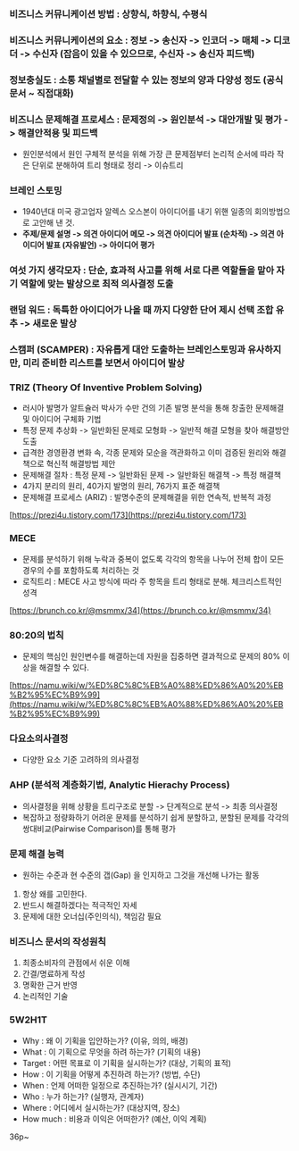 ### 비즈니스 커뮤니케이션 방법 : 상향식, 하향식, 수평식

### 비즈니스 커뮤니케이션의 요소 : 정보 -> 송신자 -> 인코더 -> 매체 -> 디코더 -> 수신자 (잡음이 있을 수 있으므로, 수신자 -> 송신자 피드백)

### 정보충실도 : 소통 채널별로 전달할 수 있는 정보의 양과 다양성 정도 (공식문서 ~ 직접대화)

### 비즈니스 문제해결 프로세스 : 문제정의 -> 원인분석 -> 대안개발 및 평가 -> 해결안적용 및 피드백
- 원인분석에서 원인 구체적 분석을 위해 가장 큰 문제점부터 논리적 순서에 따라 작은 단위로 분해하여 트리 형태로 정리 -> 이슈트리

### 브레인 스토밍
- 1940년대 미국 광고업자 알렉스 오스본이 아이디어를 내기 위핸 일종의 회의방법으로 고안해 낸 것.
- **주제/문제 설명 -> 의견 아이디어 메모 -> 의견 아이디어 발표 (순차적) -> 의견 아이디어 발표 (자유발언) -> 아이디어 평가**

### 여섯 가지 생각모자 : 단순, 효과적 사고를 위해 서로 다른 역할들을 맡아 자기 역할에 맞는 발상으로 최적 의사결정 도출

### 랜덤 워드 : 독특한 아이디어가 나올 때 까지 다양한 단어 제시 선택 조합 유추 -> 새로운 발상

### 스캠퍼 (SCAMPER) : 자유롭게 대안 도출하는 브레인스토밍과 유사하지만, 미리 준비한 리스트를 보면서 아이디어 발상

### TRIZ (Theory Of Inventive Problem Solving)
- 러시아 발명가 알트슐러 박사가 수만 건의 기존 발명 분석을 통해 창출한 문제해결 및 아이디어 구체화 기법
- 특정 문제 추상화 -> 일반화된 문제로 모형화 -> 일반적 해결 모형을 찾아 해결방안 도출
- 급격한 경영환경 변화 속, 각종 문제와 모순을 객관화하고 이미 검증된 원리와 해결책으로 혁신적 해결방법 제안
- 문제해결 절차 : 특정 문제 -> 일반화된 문제 -> 일반화된 해결책 -> 특정 해결책
- 4가지 분리의 원리, 40가지 발명의 원리, 76가지 표준 해결책
- 문제해결 프로세스 (ARIZ) : 발명수준의 문제해결을 위한 연속적, 반복적 과정

[https://prezi4u.tistory.com/173](https://prezi4u.tistory.com/173)

### MECE
- 문제를 분석하기 위해 누락과 중복이 없도록 각각의 항목을 나누어 전체 합이 모든 경우의 수를 포함하도록 처리하는 것
- 로직트리 : MECE 사고 방식에 따라 주 항목을 트리 형태로 분해. 체크리스트적인 성격

[https://brunch.co.kr/@msmmx/34](https://brunch.co.kr/@msmmx/34)

### 80:20의 법칙
- 문제의 핵심인 원인변수를 해결하는데 자원을 집중하면 결과적으로 문제의 80% 이상을 해결할 수 있다.

[https://namu.wiki/w/%ED%8C%8C%EB%A0%88%ED%86%A0%20%EB%B2%95%EC%B9%99](https://namu.wiki/w/%ED%8C%8C%EB%A0%88%ED%86%A0%20%EB%B2%95%EC%B9%99)

### 다요소의사결정
- 다양한 요소 기준 고려하의 의사결정

### AHP (분석적 계층화기법, Analytic Hierachy Process)
- 의사결정을 위해 상황을 트리구조로 분할 -> 단계적으로 분석 -> 최종 의사결정
- 복잡하고 정량화하기 어려운 문제를 분석하기 쉽게 분할하고, 분할된 문제를 각각의 쌍대비교(Pairwise Comparison)를 통해 평가

### 문제 해결 능력
- 원하는 수준과 현 수준의 갭(Gap) 을 인지하고 그것을 개선해 나가는 활동
1. 항상 왜를 고민한다.
2. 반드시 해결하겠다는 적극적인 자세
3. 문제에 대한 오너십(주인의식), 책임감 필요

### 비즈니스 문서의 작성원칙
1. 최종소비자의 관점에서 쉬운 이해
2. 간결/명료하게 작성
3. 명확한 근거 반영
4. 논리적인 기술

### 5W2H1T
- Why : 왜 이 기획을 입안하는가? (이유, 의의, 배경)
- What : 이 기획으로 무엇을 하려 하는가? (기획의 내용)
- Target : 어떤 목표로 이 기획을 실시하는가? (대상, 기획의 표적)
- How : 이 기획을 어떻게 추진하려 하는가? (방법, 수단)
- When : 언제 어떠한 일정으로 추진하는가? (실시시기, 기간)
- Who : 누가 하는가? (실행자, 관계자)
- Where : 어디에서 실시하는가? (대상지역, 장소)
- How much : 비용과 이익은 어떠한가? (예산, 이익 계획)

36p~
